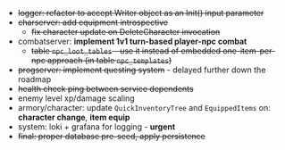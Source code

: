 - ~~logger: refactor to accept Writer object as an Init() input parameter~~
- ~~charserver: add equipment introspective~~
  - ~~fix character update on DeleteCharacter invocation~~
- combatserver: **implement 1v1 turn-based player-npc combat**
  - ~~table `npc_loot_tables` - use it instead of embedded one-item-per-npc approach (in table `npc_templates`)~~
- ~~progserver: implement questing system~~ - delayed further down the roadmap
- ~~health check ping between service dependents~~
- enemy level xp/damage scaling
- armory/character: update `QuickInventoryTree` and `EquippedItems` on: **character change**, **item equip**
- system: loki + grafana for logging - **urgent**
- ~~final: proper database pre-seed, apply persistence~~